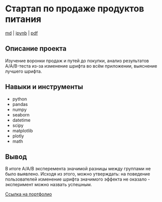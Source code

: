 # Стартап по продаже продуктов питания

[md](https://github.com/F-Sergei/Yandex.Practicum_profile/blob/main/06.%20Стартап%20по%20продаже%20продуктов%20питания/A_startup_selling_food.md/A_startup_selling_food.md)  |  [ipynb](https://github.com/F-Sergei/Yandex.Practicum_profile/blob/main/06.%20Стартап%20по%20продаже%20продуктов%20питания/A_startup_selling_food.ipynb)  |  [pdf](https://github.com/F-Sergei/Yandex.Practicum_profile/blob/main/06.%20Стартап%20по%20продаже%20продуктов%20питания/A_startup_selling_food.pdf)

## Описание проекта

Изучение воронки продаж и путей до покупки, анализ результатов A/A/B-теста из-за изменение шрифта во всём приложении, выяснение лучшего шрифта.

## Навыки и инструменты

- python
- pandas
- numpy
- seaborn
- datetime
- scipy
- matplotlib
- plotly
- math


## Вывод

В итоге A/A/B эксперемента значимой разницы между группами не было выявлено. Исходя из этого, можно утверждать: на поведение пользователей изменение шрифта значимого эффекта не оказало - эксперимент можно назвать успешным.

[Ссылка на портфолио](https://github.com/F-Sergei/Portfolio_for_data_analyst/tree/main)